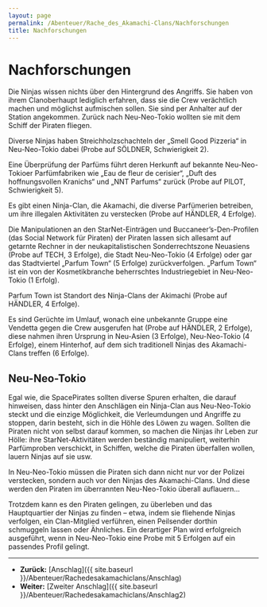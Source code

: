 ```yaml
---
layout: page
permalink: /Abenteuer/Rache_des_Akamachi-Clans/Nachforschungen
title: Nachforschungen
---
```


# Nachforschungen

Die Ninjas wissen nichts über den Hintergrund des Angriffs. Sie haben von ihrem Clanoberhaupt lediglich erfahren, dass sie die Crew verächtlich machen und möglichst aufmischen sollen. Sie sind per Anhalter auf der Station angekommen. Zurück nach Neu-Neo-Tokio wollten sie mit dem Schiff der Piraten fliegen.

Diverse Ninjas haben Streichholzschachteln der &bdquo;Smell Good Pizzeria&ldquo; in Neu-Neo-Tokio dabei (Probe auf SÖLDNER, Schwierigkeit 2).

Eine Überprüfung der Parfüms führt deren Herkunft auf bekannte Neu-Neo-Tokioer Parfümfabriken wie &bdquo;Eau de fleur de cerisier&ldquo;, &bdquo;Duft des hoffnungsvollen Kranichs&ldquo; und &bdquo;NNT Parfums&ldquo; zurück (Probe auf PILOT, Schwierigkeit 5).

Es gibt einen Ninja-Clan, die Akamachi, die diverse Parfümerien betreiben, um ihre illegalen Aktivitäten zu verstecken (Probe auf HÄNDLER, 4 Erfolge).

Die Manipulationen an den StarNet-Einträgen und Buccaneer&rsquo;s-Den-Profilen (das Social Network für Piraten) der Piraten lassen sich allesamt auf getarnte Rechner in der neukapitalistischen Sonderrechtszone Neuasiens (Probe auf TECH, 3 Erfolge), die Stadt Neu-Neo-Tokio (4 Erfolge) oder gar das Stadtviertel &bdquo;Parfum Town&ldquo; (5 Erfolge) zurückverfolgen. &bdquo;Parfum Town&ldquo; ist ein von der Kosmetikbranche beherrschtes Industriegebiet in Neu-Neo-Tokio (1 Erfolg).

Parfum Town ist Standort des Ninja-Clans der Akimachi (Probe auf HÄNDLER, 4 Erfolge).

Es sind Gerüchte im Umlauf, wonach eine unbekannte Gruppe eine Vendetta gegen die Crew ausgerufen hat (Probe auf HÄNDLER, 2 Erfolge), diese nahmen ihren Ursprung in Neu-Asien (3 Erfolge), Neu-Neo-Tokio (4 Erfolge), einem Hinterhof, auf dem sich traditionell Ninjas des Akamachi-Clans treffen (6 Erfolge).

## Neu-Neo-Tokio

Egal wie, die SpacePirates sollten diverse Spuren erhalten, die darauf hinweisen, dass hinter den Anschlägen ein Ninja-Clan aus Neu-Neo-Tokio steckt und die einzige Möglichkeit, die Verleumdungen und Angriffe zu stoppen, darin besteht, sich in die Höhle des Löwen zu wagen. Sollten die Piraten nicht von selbst darauf kommen, so machen die Ninjas ihr Leben zur Hölle: ihre StarNet-Aktivitäten werden beständig manipuliert, weiterhin Parfümproben verschickt, in Schiffen, welche die Piraten überfallen wollen, lauern Ninjas auf sie usw.

In Neu-Neo-Tokio müssen die Piraten sich dann nicht nur vor der Polizei verstecken, sondern auch vor den Ninjas des Akamachi-Clans. Und diese werden den Piraten im überrannten Neu-Neo-Tokio überall auflauern&hellip;

Trotzdem kann es den Piraten gelingen, zu überleben und das Hauptquartier der Ninjas zu finden – etwa, indem sie fliehende Ninjas verfolgen, ein Clan-Mitglied verführen, einen Peilsender dorthin schmuggeln lassen oder Ähnliches. Ein derartiger Plan wird erfolgreich ausgeführt, wenn in Neu-Neo-Tokio eine Probe mit 5 Erfolgen auf ein passendes Profil gelingt.


***
- **Zurück:** [Anschlag]({{ site.baseurl }}/Abenteuer/Rachedesakamachiclans/Anschlag)
- **Weiter:** [Zweiter Anschlag]({{ site.baseurl }}/Abenteuer/Rachedesakamachiclans/Anschlag2)

